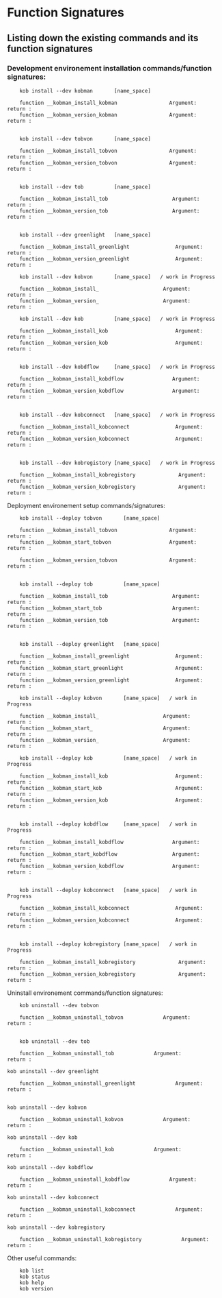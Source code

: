 
# Function Signatures

## Listing down the existing commands and its function signatures
	
### Development environement installation commands/function signatures:

       
        kob install --dev kobman       [name_space]       
        
        function __kobman_install_kobman             	 Argument:             return :
        function __kobman_version_kobman             	 Argument:             return :
        
       
        kob install --dev tobvon       [name_space]       
        
        function __kobman_install_tobvon             	 Argument:             return :
        function __kobman_version_tobvon             	 Argument:             return :
        
        
        kob install --dev tob          [name_space]
	
	    function __kobman_install_tob               	  Argument:             return :
        function __kobman_version_tob               	  Argument:             return :
	
	
        kob install --dev greenlight   [name_space]
	
	    function __kobman_install_greenlight               Argument:             return :
        function __kobman_version_greenlight               Argument:             return :
	
        kob install --dev kobvon       [name_space]   / work in Progress
	
	    function __kobman_install_               	   Argument:             return :
        function __kobman_version_               	   Argument:             return :
	
        kob install --dev kob          [name_space]   / work in Progress
	
	    function __kobman_install_kob               	   Argument:             return :
        function __kobman_version_kob               	   Argument:             return :
	
	
        kob install --dev kobdflow     [name_space]   / work in Progress
	
	    function __kobman_install_kobdflow                Argument:             return :
        function __kobman_version_kobdflow                Argument:             return :
	
	
        kob install --dev kobconnect   [name_space]   / work in Progress 
	
	    function __kobman_install_kobconnect               Argument:             return :
        function __kobman_version_kobconnect               Argument:             return :
	
	
        kob install --dev kobregistory [name_space]   / work in Progress
	
	    function __kobman_install_kobregistory              Argument:             return :
        function __kobman_version_kobregistory              Argument:             return :



Deployment environement setup commands/signatures:
       
        kob install --deploy tobvon       [name_space]       
        
        function __kobman_install_tobvon             	 Argument:             return :
        function __kobman_start_tobvon               	 Argument:             return :
        
        function __kobman_version_tobvon             	 Argument:             return :
        
        
        kob install --deploy tob          [name_space]
	
	    function __kobman_install_tob               	  Argument:             return :
        function __kobman_start_tob                 	  Argument:             return :
        function __kobman_version_tob               	  Argument:             return :
	
	
        kob install --deploy greenlight   [name_space]
	
	    function __kobman_install_greenlight               Argument:             return :
        function __kobman_start_greenlight                 Argument:             return :
        function __kobman_version_greenlight               Argument:             return :
	
        kob install --deploy kobvon       [name_space]   / work in Progress
	
	    function __kobman_install_               	   Argument:             return :
        function __kobman_start_                 	   Argument:             return :
        function __kobman_version_               	   Argument:             return :
	
        kob install --deploy kob          [name_space]   / work in Progress
	
	    function __kobman_install_kob               	   Argument:             return :
        function __kobman_start_kob                 	   Argument:             return :
        function __kobman_version_kob               	   Argument:             return :
	
	
        kob install --deploy kobdflow     [name_space]   / work in Progress
	
	    function __kobman_install_kobdflow                Argument:             return :
        function __kobman_start_kobdflow                  Argument:             return :
        function __kobman_version_kobdflow                Argument:             return :
	
	
        kob install --deploy kobconnect   [name_space]   / work in Progress 
	
	    function __kobman_install_kobconnect               Argument:             return :
        function __kobman_version_kobconnect               Argument:             return :
	
	
        kob install --deploy kobregistory [name_space]   / work in Progress
	
	    function __kobman_install_kobregistory              Argument:             return :
        function __kobman_version_kobregistory              Argument:             return :


Uninstall environement  commands/function signatures:
       
        kob uninstall --dev tobvon
	
	    function __kobman_uninstall_tobvon             Argument:             return :
	
		
        kob uninstall --dev tob         
	
	    function __kobman_uninstall_tob             Argument:             return :
        
	kob uninstall --dev greenlight  
	
	    function __kobman_uninstall_greenlight             Argument:             return :
        
	
	kob uninstall --dev kobvon       

	    function __kobman_uninstall_kobvon             Argument:             return :
	
	kob uninstall --dev kob          
        	
	    function __kobman_uninstall_kob             Argument:             return :
	
	kob uninstall --dev kobdflow     
        
	    function __kobman_uninstall_kobdflow             Argument:             return :
	
	kob uninstall --dev kobconnect           
        
	    function __kobman_uninstall_kobconnect             Argument:             return :
	
	kob uninstall --dev kobregistory 

	    function __kobman_uninstall_kobregistory             Argument:             return :
        
Other useful commands:        
  
             
        kob list
        kob status        
        kob help     
        kob version     
